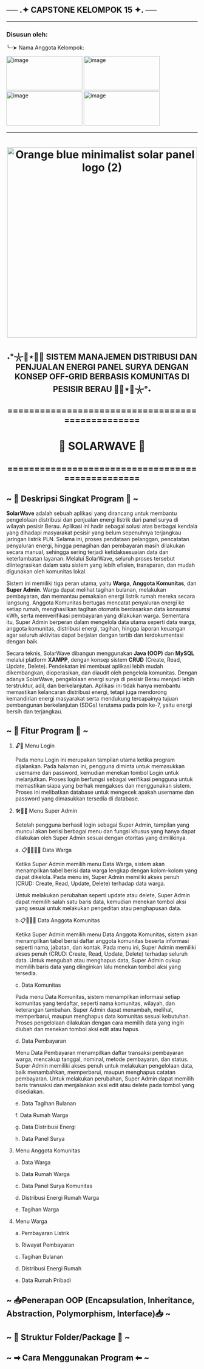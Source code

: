 ## ── .✦ CAPSTONE KELOMPOK 15 ✦. ── 
--------------------------------------------------------------------------------------------

### Disusun oleh:

╰┈➤ Nama Anggota Kelompok:  

<img width="200" height="90" alt="image" src="https://github.com/user-attachments/assets/a70153bc-1905-473e-8939-d1231b03e961" />
<img width="200" height="90" alt="image" src="https://github.com/user-attachments/assets/a2a1b94c-cd4d-40b3-8893-74f6afdb0c9f" />
<img width="200" height="90" alt="image" src="https://github.com/user-attachments/assets/bd6d82f8-040f-40b4-8b95-db1de7ad2a10" />
<img width="200" height="90" alt="image" src="https://github.com/user-attachments/assets/489202f0-9451-4dd7-8f19-ba6151f7c24c" />

--------------------------------------------------------------------------------------------

<h1 align="center"><img width="500" height="500" alt="Orange blue minimalist solar panel logo (2)" src="https://github.com/user-attachments/assets/e334384c-b4a8-4b1d-bdce-153d188dcffd" /></h1>


<h2 align="center"> ˖°𓇼🌊⋆🐚🫧 SISTEM MANAJEMEN DISTRIBUSI DAN PENJUALAN ENERGI PANEL SURYA DENGAN KONSEP OFF-GRID BERBASIS KOMUNITAS DI PESISIR BERAU 🫧🐚⋆🌊𓇼°˖ </h2> 

<h2 align="center">=================================================</h2> 
<h1 align="center"> 🌊 SOLARWAVE 🌊 </h1>
<h2 align="center">=================================================</h2> 


## ~ 📗 Deskripsi Singkat Program 📒  ~

**SolarWave** adalah sebuah aplikasi yang dirancang untuk membantu pengelolaan distribusi dan penjualan energi listrik dari panel surya di wilayah pesisir Berau. Aplikasi ini hadir sebagai solusi atas berbagai kendala yang dihadapi masyarakat pesisir yang belum sepenuhnya terjangkau jaringan listrik PLN. Selama ini, proses pendataan pelanggan, pencatatan penyaluran energi, hingga penagihan dan pembayaran masih dilakukan secara manual, sehingga sering terjadi ketidaksesuaian data dan keterlambatan layanan. Melalui SolarWave, seluruh proses tersebut diintegrasikan dalam satu sistem yang lebih efisien, transparan, dan mudah digunakan oleh komunitas lokal.

Sistem ini memiliki tiga peran utama, yaitu **Warga**, **Anggota Komunitas**, dan **Super Admin**.
Warga dapat melihat tagihan bulanan, melakukan pembayaran, dan memantau pemakaian energi listrik rumah mereka secara langsung. Anggota Komunitas bertugas mencatat penyaluran energi ke setiap rumah, menghasilkan tagihan otomatis berdasarkan data konsumsi kWh, serta memverifikasi pembayaran yang dilakukan warga. Sementara itu, Super Admin berperan dalam mengelola data utama seperti data warga, anggota komunitas, distribusi energi, tagihan, hingga laporan keuangan agar seluruh aktivitas dapat berjalan dengan tertib dan terdokumentasi dengan baik.

Secara teknis, SolarWave dibangun menggunakan **Java (OOP)** dan **MySQL** melalui platform **XAMPP**, dengan konsep sistem **CRUD** (Create, Read, Update, Delete). Pendekatan ini membuat aplikasi lebih mudah dikembangkan, dioperasikan, dan diaudit oleh pengelola komunitas. Dengan adanya SolarWave, pengelolaan energi surya di pesisir Berau menjadi lebih terstruktur, adil, dan berkelanjutan. Aplikasi ini tidak hanya membantu memastikan kelancaran distribusi energi, tetapi juga mendorong kemandirian energi masyarakat serta mendukung tercapainya tujuan pembangunan berkelanjutan (SDGs) terutama pada poin ke-7, yaitu energi bersih dan terjangkau.


## ~ 📌 Fitur Program 📌 ~
1. 🔓👥 Menu Login

   Pada menu Login ini merupakan tampilan utama ketika program dijalankan. Pada       halaman ini, pengguna diminta untuk memasukkan username dan password, kemudian     menekan tombol Login untuk melanjutkan. Proses login berfungsi sebagai             verifikasi pengguna untuk memastikan siapa yang berhak mengakses dan               menggunakan sistem. Proses ini melibatkan database untuk mengecek apakah           username dan password yang dimasukkan tersedia di database.
   
3. 🛠️👨‍💻 Menu Super Admin

   Setelah pengguna berhasil login sebagai Super Admin, tampilan yang muncul akan     berisi berbagai menu dan fungsi khusus yang hanya dapat dilakukan oleh Super       Admin sesuai dengan otoritas yang dimilikinya.
   
   a. 📋👨‍👩‍👧‍👦 Data Warga
   
      Ketika Super Admin memilih menu Data Warga, sistem akan menampilkan tabel          berisi data warga lengkap dengan kolom-kolom yang dapat dikelola. Pada menu        ini, Super Admin memiliki akses penuh (CRUD: Create, Read, Update, Delete)         terhadap data warga.
   
      Untuk melakukan perubahan seperti update atau delete, Super Admin dapat            memilih salah satu baris data, kemudian menekan tombol aksi yang sesuai            untuk melakukan pengeditan atau penghapusan data.
      
   b.📋🧑‍🤝‍🧑 Data Anggota Komunitas
   
      Ketika Super Admin memilih menu Data Anggota Komunitas, sistem akan                menampilkan tabel berisi daftar anggota komunitas beserta informasi seperti        nama, jabatan, dan kontak. Pada menu ini, Super Admin memiliki akses penuh         (CRUD: Create, Read, Update, Delete) terhadap seluruh data. Untuk mengubah         atau menghapus data, Super Admin cukup memilih baris data yang diinginkan          lalu menekan tombol aksi yang tersedia.
   
   c. Data Komunitas
   
      Pada menu Data Komunitas, sistem menampilkan informasi setiap komunitas yang       terdaftar, seperti nama komunitas, wilayah, dan keterangan tambahan. Super         Admin dapat menambah, melihat, memperbarui, maupun menghapus data komunitas        sesuai kebutuhan. Proses pengelolaan dilakukan dengan cara memilih data yang       ingin diubah dan menekan tombol aksi edit atau hapus.
   
   d. Data Pembayaran
   
      Menu Data Pembayaran menampilkan daftar transaksi pembayaran warga, mencakup       tanggal, nominal, metode pembayaran, dan status. Super Admin memiliki akses        penuh untuk melakukan pengelolaan data, baik menambahkan, memperbarui,             maupun menghapus catatan pembayaran. Untuk melakukan perubahan, Super Admin        dapat memilih baris transaksi dan menjalankan aksi edit atau delete pada           tombol yang disediakan.
   
   e. Data Tagihan Bulanan
   
   f. Data Rumah Warga
   
   g. Data Distribusi Energi
   
   h. Data Panel Surya
   
5. Menu Anggota Komunitas
   
   a. Data Warga
   
   b. Data Rumah Warga
   
   c. Data Panel Surya Komunitas
   
   d. Distribusi Energi Rumah Warga
   
   e. Tagihan Warga
   
6. Menu Warga
   
   a. Pembayaran Listrik
   
   b. Riwayat Pembayaran
   
   c. Tagihan Bulanan
   
   d. Distribusi Energi Rumah
   
   e. Data Rumah Pribadi

## ~ 📥Penerapan OOP (Encapsulation, Inheritance, Abstraction, Polymorphism, Interface)📥 ~

## ~ 📁 Struktur Folder/Package 📁 ~

## ~ ➡ Cara Menggunakan Program ⬅ ~

